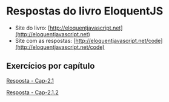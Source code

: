 # Respostas do livro EloquentJS
- Site do livro: [http://eloquentjavascript.net](http://eloquentjavascript.net)
- Site com as respostas: [http://eloquentjavascript.net/code](http://eloquentjavascript.net/code)


## Exercícios por capítulo

[Resposta - Cap-2.1](respCap2-1.js)

[Resposta - Cap-2.1.2](respCap2-1.2.js)

